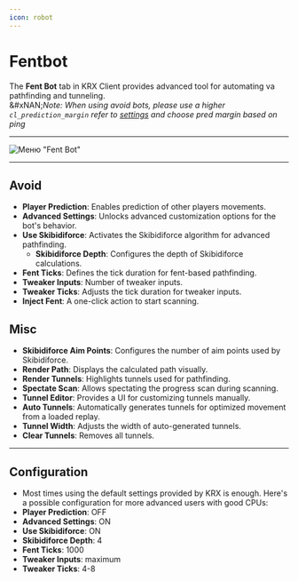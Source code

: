 ```yaml
---
icon: robot
---
```


# Fentbot

The **Fent Bot** tab in KRX Client provides advanced tool for automating va pathfinding and tunneling.\
&#xNAN;_&#x4E;ote: When using avoid bots, please use a higher `cl_prediction_margin` refer to_ [_settings_](../../features/settings.md) _and choose pred margin based on ping_

***

![Меню "Fent Bot"](https://raw.githubusercontent.com/Krixx1337/krxclient-docs/refs/heads/main/images/fentbot-menu.png)

***

## **Avoid**

* **Player Prediction**: Enables prediction of other players movements.
* **Advanced Settings**: Unlocks advanced customization options for the bot's behavior.
* **Use Skibidiforce**: Activates the Skibidiforce algorithm for advanced pathfinding.
  * **Skibidiforce Depth**: Configures the depth of Skibidiforce calculations.
* **Fent Ticks**: Defines the tick duration for fent-based pathfinding.
* **Tweaker Inputs**: Number of tweaker inputs.
* **Tweaker Ticks**: Adjusts the tick duration for tweaker inputs.
* **Inject Fent**: A one-click action to start scanning.

## **Misc**

* **Skibidiforce Aim Points**: Configures the number of aim points used by Skibidiforce.
* **Render Path**: Displays the calculated path visually.
* **Render Tunnels**: Highlights tunnels used for pathfinding.
* **Spectate Scan**: Allows spectating the progress scan during scanning.
* **Tunnel Editor**: Provides a UI for customizing tunnels manually.
* **Auto Tunnels**: Automatically generates tunnels for optimized movement from a loaded replay.
* **Tunnel Width**: Adjusts the width of auto-generated tunnels.
* **Clear Tunnels**: Removes all tunnels.

***

## **Configuration**

* Most times using the default settings provided by KRX is enough. Here's a possible configuration for more advanced users with good CPUs:
* **Player Prediction**: OFF
* **Advanced Settings**: ON
* **Use Skibidiforce**: ON
* **Skibidiforce Depth**: 4
* **Fent Ticks**: 1000
* **Tweaker Inputs**: maximum
* **Tweaker Ticks**: 4-8
